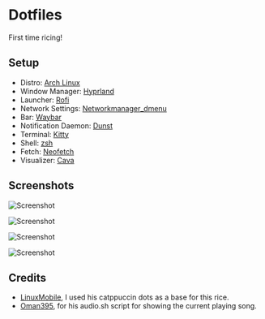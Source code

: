# Dotfiles

First time ricing!

## Setup
* Distro: [Arch Linux](https://archlinux.org)
* Window Manager: [Hyprland](https://hyprland.org)
* Launcher: [Rofi](https://github.com/adi1090x/rofi)
* Network Settings: [Networkmanager_dmenu](https://github.com/firecat53/networkmanager-dmenu)
* Bar: [Waybar](https://github.com/Alexays/Waybar)
* Notification Daemon: [Dunst](https://github.com/dunst-project/dunst)
* Terminal: [Kitty](https://sw.kovidgoyal.net/kitty/)
* Shell: [zsh](https://www.zsh.org/)
* Fetch: [Neofetch](https://github.com/dylanaraps/neofetch)
* Visualizer: [Cava](https://github.com/karlstav/cava)

## Screenshots

![Screenshot](https://media.discordapp.net/attachments/894383313568014356/1097641716212846704/image.png?width=1826&height=1026)

![Screenshot](https://media.discordapp.net/attachments/894383313568014356/1097642420545527838/image.png?width=1826&height=1026)

![Screenshot](https://media.discordapp.net/attachments/894383313568014356/1097644949618561055/image.png?width=1826&height=1026)

![Screenshot](https://media.discordapp.net/attachments/894383313568014356/1097645002110287943/image.png?width=1826&height=1026)

## Credits
* [LinuxMobile](https://github.com/linuxmobile), I used his catppuccin dots as a base for this rice.
* [Oman395](https://github.com/Oman395/), for his audio.sh script for showing the current playing song.
